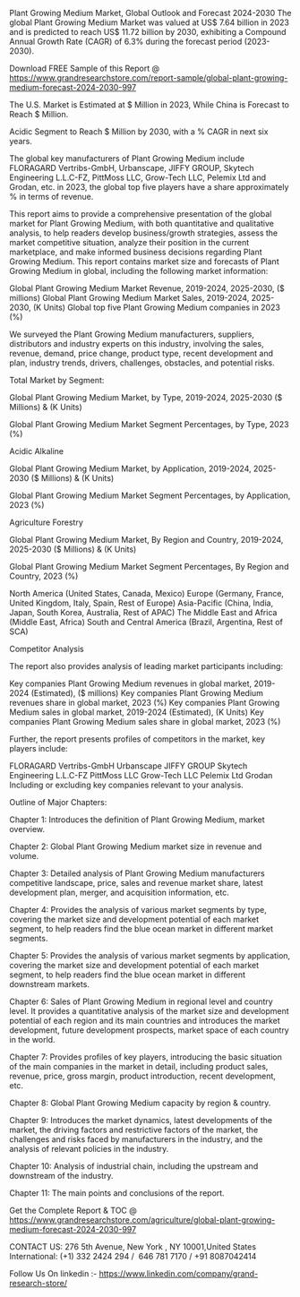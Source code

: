 Plant Growing Medium Market, Global Outlook and Forecast 2024-2030
The global Plant Growing Medium Market was valued at US$ 7.64 billion in 2023 and is predicted to reach US$ 11.72 billion by 2030, exhibiting a Compound Annual Growth Rate (CAGR) of 6.3% during the forecast period (2023-2030).

Download FREE Sample of this Report @ https://www.grandresearchstore.com/report-sample/global-plant-growing-medium-forecast-2024-2030-997

The U.S. Market is Estimated at $ Million in 2023, While China is Forecast to Reach $ Million.

Acidic Segment to Reach $ Million by 2030, with a % CAGR in next six years.

The global key manufacturers of Plant Growing Medium include FLORAGARD Vertribs-GmbH, Urbanscape, JIFFY GROUP, Skytech Engineering L.L.C-FZ, PittMoss LLC, Grow-Tech LLC, Pelemix Ltd and Grodan, etc. in 2023, the global top five players have a share approximately % in terms of revenue.

This report aims to provide a comprehensive presentation of the global market for Plant Growing Medium, with both quantitative and qualitative analysis, to help readers develop business/growth strategies, assess the market competitive situation, analyze their position in the current marketplace, and make informed business decisions regarding Plant Growing Medium. This report contains market size and forecasts of Plant Growing Medium in global, including the following market information:

Global Plant Growing Medium Market Revenue, 2019-2024, 2025-2030, ($ millions)
Global Plant Growing Medium Market Sales, 2019-2024, 2025-2030, (K Units)
Global top five Plant Growing Medium companies in 2023 (%)

We surveyed the Plant Growing Medium manufacturers, suppliers, distributors and industry experts on this industry, involving the sales, revenue, demand, price change, product type, recent development and plan, industry trends, drivers, challenges, obstacles, and potential risks.

Total Market by Segment:

Global Plant Growing Medium Market, by Type, 2019-2024, 2025-2030 ($ Millions) & (K Units)

Global Plant Growing Medium Market Segment Percentages, by Type, 2023 (%)

Acidic
Alkaline

Global Plant Growing Medium Market, by Application, 2019-2024, 2025-2030 ($ Millions) & (K Units)

Global Plant Growing Medium Market Segment Percentages, by Application, 2023 (%)

Agriculture
Forestry

Global Plant Growing Medium Market, By Region and Country, 2019-2024, 2025-2030 ($ Millions) & (K Units)

Global Plant Growing Medium Market Segment Percentages, By Region and Country, 2023 (%)

North America (United States, Canada, Mexico)
Europe (Germany, France, United Kingdom, Italy, Spain, Rest of Europe)
Asia-Pacific (China, India, Japan, South Korea, Australia, Rest of APAC)
The Middle East and Africa (Middle East, Africa)
South and Central America (Brazil, Argentina, Rest of SCA)

Competitor Analysis

The report also provides analysis of leading market participants including:

Key companies Plant Growing Medium revenues in global market, 2019-2024 (Estimated), ($ millions)
Key companies Plant Growing Medium revenues share in global market, 2023 (%)
Key companies Plant Growing Medium sales in global market, 2019-2024 (Estimated), (K Units)
Key companies Plant Growing Medium sales share in global market, 2023 (%)

Further, the report presents profiles of competitors in the market, key players include:

FLORAGARD Vertribs-GmbH
Urbanscape
JIFFY GROUP
Skytech Engineering L.L.C-FZ
PittMoss LLC
Grow-Tech LLC
Pelemix Ltd
Grodan
Including or excluding key companies relevant to your analysis.

Outline of Major Chapters:

Chapter 1: Introduces the definition of Plant Growing Medium, market overview.

Chapter 2: Global Plant Growing Medium market size in revenue and volume.

Chapter 3: Detailed analysis of Plant Growing Medium manufacturers competitive landscape, price, sales and revenue market share, latest development plan, merger, and acquisition information, etc.

Chapter 4: Provides the analysis of various market segments by type, covering the market size and development potential of each market segment, to help readers find the blue ocean market in different market segments.

Chapter 5: Provides the analysis of various market segments by application, covering the market size and development potential of each market segment, to help readers find the blue ocean market in different downstream markets.

Chapter 6: Sales of Plant Growing Medium in regional level and country level. It provides a quantitative analysis of the market size and development potential of each region and its main countries and introduces the market development, future development prospects, market space of each country in the world.

Chapter 7: Provides profiles of key players, introducing the basic situation of the main companies in the market in detail, including product sales, revenue, price, gross margin, product introduction, recent development, etc.

Chapter 8: Global Plant Growing Medium capacity by region & country.

Chapter 9: Introduces the market dynamics, latest developments of the market, the driving factors and restrictive factors of the market, the challenges and risks faced by manufacturers in the industry, and the analysis of relevant policies in the industry.

Chapter 10: Analysis of industrial chain, including the upstream and downstream of the industry.

Chapter 11: The main points and conclusions of the report.

Get the Complete Report & TOC @ https://www.grandresearchstore.com/agriculture/global-plant-growing-medium-forecast-2024-2030-997

CONTACT US:
276 5th Avenue, New York , NY 10001,United States
International: (+1) 332 2424 294 /  646 781 7170 / +91 8087042414

Follow Us On linkedin :- https://www.linkedin.com/company/grand-research-store/


